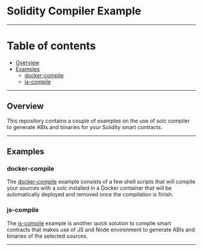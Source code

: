 # Solidity Compiler Example

---

# Table of contents
- [Overview](#overview)
- [Examples](#examples)
  - [docker-compile](#docker-compile)
  - [js-compile](#js-compile)

---

## Overview

This repository contains a couple of examples on the use of _solc_ compiler to
generate ABIs and binaries for your Solidity smart contracts.

---

## Examples

### docker-compile

The [docker-compile](docker-compiler/README.md) example consists of a few shell
scripts that will compile your sources with a _solc_ installed in a Docker
container that will be automatically deployed and removed once the compilation is
finish.

### js-compile

The [js-compile](js-compiler/README.md) example is another quick solution to
compile smart contracts that makes use of JS and Node environment to generate
ABIs and binaries of the selected sources.

---
